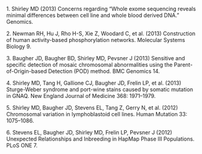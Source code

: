 
​1. Shirley MD (2013) Concerns regarding “Whole exome sequencing reveals
minimal differences between cell line and whole blood derived DNA.”
Genomics.

​2. Newman RH, Hu J, Rho H-S, Xie Z, Woodard C, et al. (2013)
Construction of human activity-based phosphorylation networks. Molecular
Systems Biology 9.

​3. Baugher JD, Baugher BD, Shirley MD, Pevsner J (2013) Sensitive and
specific detection of mosaic chromosomal abnormalities using the
Parent-of-Origin-based Detection (POD) method. BMC Genomics 14.

​4. Shirley MD, Tang H, Gallione CJ, Baugher JD, Frelin LP, et al.
(2013) Sturge-Weber syndrome and port-wine stains caused by somatic
mutation in GNAQ. New England Journal of Medicine 368: 1971–1979.

​5. Shirley MD, Baugher JD, Stevens EL, Tang Z, Gerry N, et al. (2012)
Chromosomal variation in lymphoblastoid cell lines. Human Mutation 33:
1075–1086.

​6. Stevens EL, Baugher JD, Shirley MD, Frelin LP, Pevsner J (2012)
Unexpected Relationships and Inbreeding in HapMap Phase III Populations.
PLoS ONE 7.
